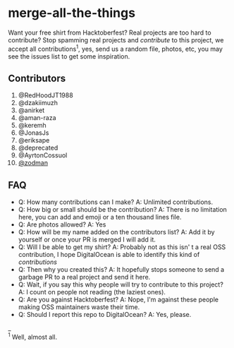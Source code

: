 # merge-all-the-things

Want your free shirt from Hacktoberfest? Real projects are too hard to contribute? Stop spamming real projects and _contribute_ to this project, we accept all contributions<sup>1</sup>, yes, send us a random file, photos, etc, you may see the issues list to get some inspiration.

## Contributors

1. @RedHoodJT1988
2. @dzakiimuzh
3. @anirket
4. @aman-raza
5. @keremh
6. @JonasJs
7. @eriksape
9. @deprecated
10. @AyrtonCossuol
11. [@zodman](https://github.com/zodman)

## FAQ
- Q: How many contributions can I make? A: Unlimited contributions.
- Q: How big or small should be the contribution? A: There is no limitation here, you can add and emoji or a ten thousand lines file.
- Q: Are photos allowed? A: Yes
- Q: How will be my name added on the contributors list? A: Add it by yourself or once your PR is merged I will add it.
- Q: Will I be able to get my shirt? A: Probably not as this isn' t a real OSS contribution, I hope DigitalOcean is able to  identify this kind of _contributions_
- Q: Then why you created this? A: It hopefully stops someone to send a garbage PR to a real project and send it here.
- Q: Wait, if you say this why people will try to contribute to this project? A: I count on people not reading (the laziest ones). 
- Q: Are you against Hacktoberfest? A: Nope, I'm against these people making OSS maintainers waste their time.
- Q: Should I report this repo to DigitalOcean? A: Yes, please.

_<br/>
<sup>1</sup> Well, almost all.
